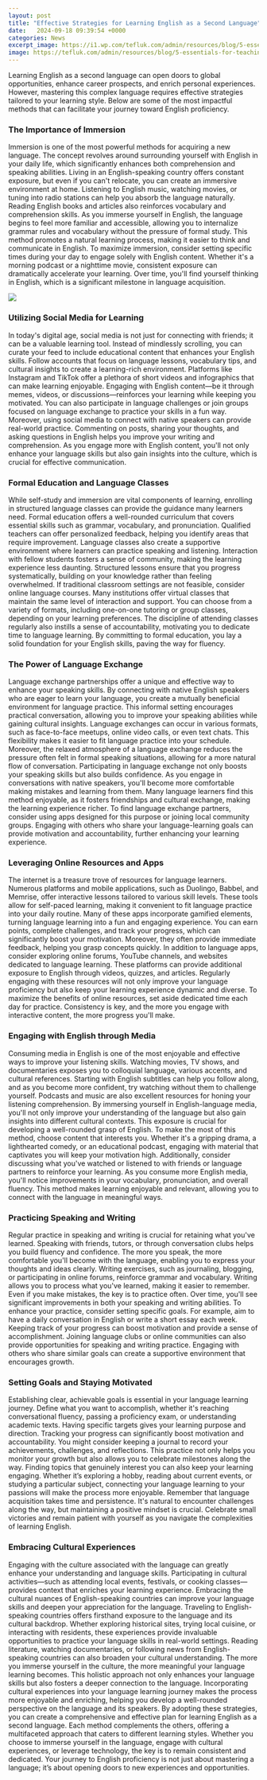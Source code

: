 ```yaml
---
layout: post
title: "Effective Strategies for Learning English as a Second Language"
date:   2024-09-18 09:39:54 +0000
categories: News
excerpt_image: https://i1.wp.com/tefluk.com/admin/resources/blog/5-essentials-for-teaching-english-as-a-foreign-language-w880.jpg?w=480
image: https://tefluk.com/admin/resources/blog/5-essentials-for-teaching-english-as-a-foreign-language-w880.jpg
---
```


Learning English as a second language can open doors to global opportunities, enhance career prospects, and enrich personal experiences. However, mastering this complex language requires effective strategies tailored to your learning style. Below are some of the most impactful methods that can facilitate your journey toward English proficiency.
### The Importance of Immersion
Immersion is one of the most powerful methods for acquiring a new language. The concept revolves around surrounding yourself with English in your daily life, which significantly enhances both comprehension and speaking abilities. Living in an English-speaking country offers constant exposure, but even if you can't relocate, you can create an immersive environment at home. 
Listening to English music, watching movies, or tuning into radio stations can help you absorb the language naturally. Reading English books and articles also reinforces vocabulary and comprehension skills. As you immerse yourself in English, the language begins to feel more familiar and accessible, allowing you to internalize grammar rules and vocabulary without the pressure of formal study. This method promotes a natural learning process, making it easier to think and communicate in English.
To maximize immersion, consider setting specific times during your day to engage solely with English content. Whether it's a morning podcast or a nighttime movie, consistent exposure can dramatically accelerate your learning. Over time, you'll find yourself thinking in English, which is a significant milestone in language acquisition.

![](https://tefluk.com/admin/resources/blog/5-essentials-for-teaching-english-as-a-foreign-language-w880.jpg)
### Utilizing Social Media for Learning
In today's digital age, social media is not just for connecting with friends; it can be a valuable learning tool. Instead of mindlessly scrolling, you can curate your feed to include educational content that enhances your English skills. Follow accounts that focus on language lessons, vocabulary tips, and cultural insights to create a learning-rich environment.
Platforms like Instagram and TikTok offer a plethora of short videos and infographics that can make learning enjoyable. Engaging with English content—be it through memes, videos, or discussions—reinforces your learning while keeping you motivated. You can also participate in language challenges or join groups focused on language exchange to practice your skills in a fun way.
Moreover, using social media to connect with native speakers can provide real-world practice. Commenting on posts, sharing your thoughts, and asking questions in English helps you improve your writing and comprehension. As you engage more with English content, you'll not only enhance your language skills but also gain insights into the culture, which is crucial for effective communication.
### Formal Education and Language Classes
While self-study and immersion are vital components of learning, enrolling in structured language classes can provide the guidance many learners need. Formal education offers a well-rounded curriculum that covers essential skills such as grammar, vocabulary, and pronunciation. Qualified teachers can offer personalized feedback, helping you identify areas that require improvement.
Language classes also create a supportive environment where learners can practice speaking and listening. Interaction with fellow students fosters a sense of community, making the learning experience less daunting. Structured lessons ensure that you progress systematically, building on your knowledge rather than feeling overwhelmed.
If traditional classroom settings are not feasible, consider online language courses. Many institutions offer virtual classes that maintain the same level of interaction and support. You can choose from a variety of formats, including one-on-one tutoring or group classes, depending on your learning preferences.
The discipline of attending classes regularly also instills a sense of accountability, motivating you to dedicate time to language learning. By committing to formal education, you lay a solid foundation for your English skills, paving the way for fluency.
### The Power of Language Exchange
Language exchange partnerships offer a unique and effective way to enhance your speaking skills. By connecting with native English speakers who are eager to learn your language, you create a mutually beneficial environment for language practice. This informal setting encourages practical conversation, allowing you to improve your speaking abilities while gaining cultural insights.
Language exchanges can occur in various formats, such as face-to-face meetups, online video calls, or even text chats. This flexibility makes it easier to fit language practice into your schedule. Moreover, the relaxed atmosphere of a language exchange reduces the pressure often felt in formal speaking situations, allowing for a more natural flow of conversation.
Participating in language exchange not only boosts your speaking skills but also builds confidence. As you engage in conversations with native speakers, you'll become more comfortable making mistakes and learning from them. Many language learners find this method enjoyable, as it fosters friendships and cultural exchange, making the learning experience richer.
To find language exchange partners, consider using apps designed for this purpose or joining local community groups. Engaging with others who share your language-learning goals can provide motivation and accountability, further enhancing your learning experience.
### Leveraging Online Resources and Apps
The internet is a treasure trove of resources for language learners. Numerous platforms and mobile applications, such as Duolingo, Babbel, and Memrise, offer interactive lessons tailored to various skill levels. These tools allow for self-paced learning, making it convenient to fit language practice into your daily routine.
Many of these apps incorporate gamified elements, turning language learning into a fun and engaging experience. You can earn points, complete challenges, and track your progress, which can significantly boost your motivation. Moreover, they often provide immediate feedback, helping you grasp concepts quickly.
In addition to language apps, consider exploring online forums, YouTube channels, and websites dedicated to language learning. These platforms can provide additional exposure to English through videos, quizzes, and articles. Regularly engaging with these resources will not only improve your language proficiency but also keep your learning experience dynamic and diverse.
To maximize the benefits of online resources, set aside dedicated time each day for practice. Consistency is key, and the more you engage with interactive content, the more progress you'll make.
### Engaging with English through Media
Consuming media in English is one of the most enjoyable and effective ways to improve your listening skills. Watching movies, TV shows, and documentaries exposes you to colloquial language, various accents, and cultural references. Starting with English subtitles can help you follow along, and as you become more confident, try watching without them to challenge yourself.
Podcasts and music are also excellent resources for honing your listening comprehension. By immersing yourself in English-language media, you'll not only improve your understanding of the language but also gain insights into different cultural contexts. This exposure is crucial for developing a well-rounded grasp of English.
To make the most of this method, choose content that interests you. Whether it's a gripping drama, a lighthearted comedy, or an educational podcast, engaging with material that captivates you will keep your motivation high. Additionally, consider discussing what you've watched or listened to with friends or language partners to reinforce your learning.
As you consume more English media, you'll notice improvements in your vocabulary, pronunciation, and overall fluency. This method makes learning enjoyable and relevant, allowing you to connect with the language in meaningful ways.
### Practicing Speaking and Writing
Regular practice in speaking and writing is crucial for retaining what you've learned. Speaking with friends, tutors, or through conversation clubs helps you build fluency and confidence. The more you speak, the more comfortable you'll become with the language, enabling you to express your thoughts and ideas clearly.
Writing exercises, such as journaling, blogging, or participating in online forums, reinforce grammar and vocabulary. Writing allows you to process what you've learned, making it easier to remember. Even if you make mistakes, the key is to practice often. Over time, you'll see significant improvements in both your speaking and writing abilities.
To enhance your practice, consider setting specific goals. For example, aim to have a daily conversation in English or write a short essay each week. Keeping track of your progress can boost motivation and provide a sense of accomplishment. 
Joining language clubs or online communities can also provide opportunities for speaking and writing practice. Engaging with others who share similar goals can create a supportive environment that encourages growth.
### Setting Goals and Staying Motivated
Establishing clear, achievable goals is essential in your language learning journey. Define what you want to accomplish, whether it's reaching conversational fluency, passing a proficiency exam, or understanding academic texts. Having specific targets gives your learning purpose and direction.
Tracking your progress can significantly boost motivation and accountability. You might consider keeping a journal to record your achievements, challenges, and reflections. This practice not only helps you monitor your growth but also allows you to celebrate milestones along the way.
Finding topics that genuinely interest you can also keep your learning engaging. Whether it’s exploring a hobby, reading about current events, or studying a particular subject, connecting your language learning to your passions will make the process more enjoyable.
Remember that language acquisition takes time and persistence. It's natural to encounter challenges along the way, but maintaining a positive mindset is crucial. Celebrate small victories and remain patient with yourself as you navigate the complexities of learning English.
### Embracing Cultural Experiences
Engaging with the culture associated with the language can greatly enhance your understanding and language skills. Participating in cultural activities—such as attending local events, festivals, or cooking classes—provides context that enriches your learning experience. Embracing the cultural nuances of English-speaking countries can improve your language skills and deepen your appreciation for the language.
Traveling to English-speaking countries offers firsthand exposure to the language and its cultural backdrop. Whether exploring historical sites, trying local cuisine, or interacting with residents, these experiences provide invaluable opportunities to practice your language skills in real-world settings.
Reading literature, watching documentaries, or following news from English-speaking countries can also broaden your cultural understanding. The more you immerse yourself in the culture, the more meaningful your language learning becomes. This holistic approach not only enhances your language skills but also fosters a deeper connection to the language.
Incorporating cultural experiences into your language learning journey makes the process more enjoyable and enriching, helping you develop a well-rounded perspective on the language and its speakers.
By adopting these strategies, you can create a comprehensive and effective plan for learning English as a second language. Each method complements the others, offering a multifaceted approach that caters to different learning styles. Whether you choose to immerse yourself in the language, engage with cultural experiences, or leverage technology, the key is to remain consistent and dedicated. Your journey to English proficiency is not just about mastering a language; it’s about opening doors to new experiences and opportunities.

